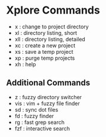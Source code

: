 # Xplore Commands

- x   : change to project directory
- xl  : directory listing, short
- xll : directory listing, detailed
- xc  : create a new project
- xs  : save a temp project
- xp  : purge temp projects
- xh  : help

## Additional Commands

- z   : fuzzy directory switcher
- vis : vim + fuzzy file finder
- sd  : sync dot files
- fd  : fuzzy finder
- rg  : fast grep search
- fzf : interactive search

